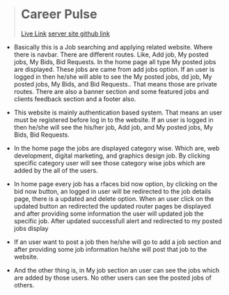 > # Career Pulse
> [Live Link](https://authfirebaseassignament11.web.app) 
> [server site github link](https://github.com/DeveloperAlihasan404439/Career-pulse--server-site-11) 

- Basically this is a Job searching and applying related website. Where there is navbar. There are different routes. Like, Add job, My posted jobs, My Bids, Bid Requests. In the home page all type My posted jobs are displayed. These jobs are came from add jobs option. If an user is logged in then he/she will able to see the My posted jobs, dd job, My posted jobs, My Bids, and Bid Requests.. That means those are private routes. There are also a banner section and some featured jobs and clients feedback section and a footer also. 

- This website is mainly authentication based system. That means an user must be registered before log in to the website. If an user is logged in then he/she will see the his/her job,  Add job, and My posted jobs, My Bids, Bid Requests.

- In the home page the jobs are displayed category wise. Which are, web development, digital marketing, and graphics design job. By clicking specific category user will see those category wise jobs which are added by the all of the users. 



- In home page every job has a rfaces bid now option, by clicking on the bid now button, an logged in user will be redirected to the job details page, there is a updated and delete option. When an user click on the updated button an redirected the updated router pages be displayed and after providing some information the user will updated job the specific job. After updated successfull alert and redirected to my posted jobs display 

- If an user want to post a job then he/she will go to add a job section and after providing some job information he/she will post that job to the website. 

- And the other thing is, in My job section an user can see the jobs which are added by those users. No other users can see the posted jobs of others. 

